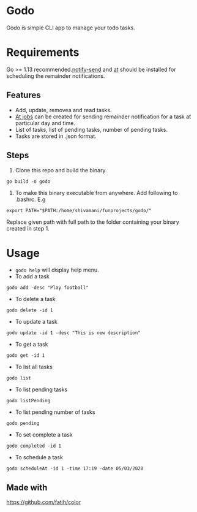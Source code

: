 # Godo
Godo is simple CLI app to manage your todo tasks.

# Requirements
Go >= 1.13 recommended.[notify-send](http://manpages.ubuntu.com/manpages/xenial/man1/notify-send.1.html) and [at](https://linux.die.net/man/1/at) should be installed for scheduling the remainder notifications.

## Features
* Add, update, removea and read tasks.
* [At jobs](https://linux.die.net/man/1/at) can be created for sending remainder notification for a task at particular day and time.
* List of tasks, list of pending tasks, number of pending tasks.
* Tasks are stored in .json format.

## Steps 
1. Clone this repo and build the binary.
```git clone https://github.com/shivamanipatil/godo.git
go build -o godo
```
1. To make this binary executable from anywhere. Add following to .bashrc. E.g
```
export PATH="$PATH:/home/shivamani/funprojects/godo/"
```
Replace given path with full path to the folder containing your binary created in step 1.

 
# Usage
* `godo help` will display help menu.
* To add a task 
```
godo add -desc "Play football"
```
* To delete a task 
```
godo delete -id 1
```
* To update a task
```
godo update -id 1 -desc "This is new description"
```
* To get a task
```
godo get -id 1
```
* To list all tasks
```
godo list
```
* To list pending tasks
```
godo listPending
```
* To list pending number of tasks
```
godo pending
```
* To set complete a task
```
godo completed -id 1
```
* To schedule a task
```
godo scheduleAt -id 1 -time 17:19 -date 05/03/2020
```

 

## Made with
https://github.com/fatih/color
